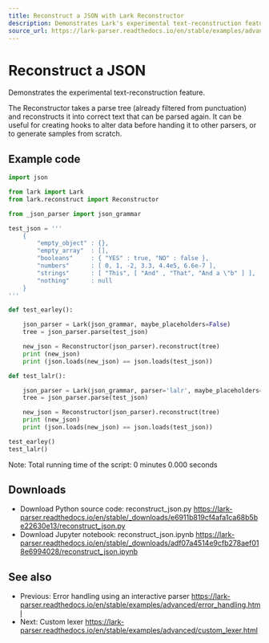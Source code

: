 ```yaml
---
title: Reconstruct a JSON with Lark Reconstructor
description: Demonstrates Lark's experimental text-reconstruction feature by rebuilding JSON text from a parse tree using Reconstructor for both Earley and LALR parsers.
source_url: https://lark-parser.readthedocs.io/en/stable/examples/advanced/reconstruct_json.html
---
```


# Reconstruct a JSON

Demonstrates the experimental text-reconstruction feature.

The Reconstructor takes a parse tree (already filtered from punctuation) and reconstructs it into correct text that can be parsed again. It can be useful for creating hooks to alter data before handing it to other parsers, or to generate samples from scratch.

## Example code

```python
import json

from lark import Lark
from lark.reconstruct import Reconstructor

from _json_parser import json_grammar

test_json = '''
    {
        "empty_object" : {},
        "empty_array"  : [],
        "booleans"     : { "YES" : true, "NO" : false },
        "numbers"      : [ 0, 1, -2, 3.3, 4.4e5, 6.6e-7 ],
        "strings"      : [ "This", [ "And" , "That", "And a \"b" ] ],
        "nothing"      : null
    }
'''

def test_earley():

    json_parser = Lark(json_grammar, maybe_placeholders=False)
    tree = json_parser.parse(test_json)

    new_json = Reconstructor(json_parser).reconstruct(tree)
    print (new_json)
    print (json.loads(new_json) == json.loads(test_json))

def test_lalr():

    json_parser = Lark(json_grammar, parser='lalr', maybe_placeholders=False)
    tree = json_parser.parse(test_json)

    new_json = Reconstructor(json_parser).reconstruct(tree)
    print (new_json)
    print (json.loads(new_json) == json.loads(test_json))

test_earley()
test_lalr()
```

Note: Total running time of the script: 0 minutes 0.000 seconds

## Downloads

- Download Python source code: reconstruct_json.py
  https://lark-parser.readthedocs.io/en/stable/_downloads/e6911b819cf4afa1ca68b5be22630e13/reconstruct_json.py
- Download Jupyter notebook: reconstruct_json.ipynb
  https://lark-parser.readthedocs.io/en/stable/_downloads/adf07a4514e9cfb278aef018e6994028/reconstruct_json.ipynb

## See also

- Previous: Error handling using an interactive parser
  https://lark-parser.readthedocs.io/en/stable/examples/advanced/error_handling.html
- Next: Custom lexer
  https://lark-parser.readthedocs.io/en/stable/examples/advanced/custom_lexer.html
